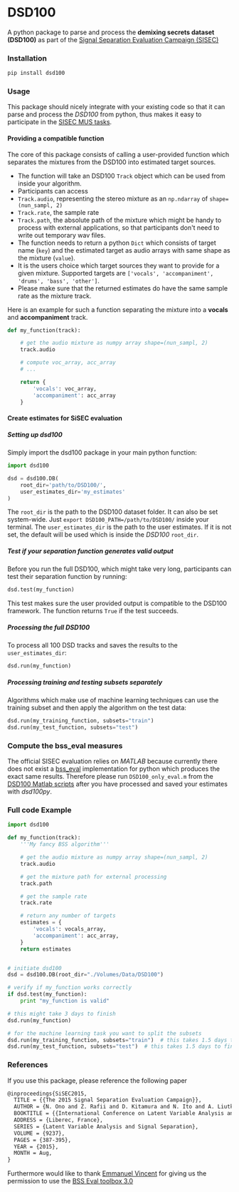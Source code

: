 # DSD100

A python package to parse and process the __demixing secrets dataset (DSD100)__ as part of the [Signal Separation Evaluation Campaign (SISEC)](https://sisec.inria.fr/)

### Installation

```bash
pip install dsd100
```

### Usage

This package should nicely integrate with your existing code so that it can parse and process the _DSD100_ from python, thus makes it easy to participate in the [SISEC MUS tasks](https://sisec.inria.fr/professionally-produced-music-recordings).

#### Providing a compatible function

 The core of this package consists of calling a user-provided function which separates the mixtures from the DSD100 into estimated target sources.

- The function will take an DSD100 ```Track``` object which can be used from inside your algorithm.
- Participants can access
 - ```Track.audio```, representing the stereo mixture as an ```np.ndarray``` of ```shape=(nun_sampl, 2)```
 - ```Track.rate```, the sample rate
 - ```Track.path```, the absolute path of the mixture which might be handy to process with external applications, so that participants don't need to write out temporary wav files.
- The function needs to return a python ```Dict``` which consists of target name (```key```) and the estimated target as audio arrays with same shape as the mixture (```value```).
- It is the users choice which target sources they want to provide for a given mixture. Supported targets are ```['vocals', 'accompaniment', 'drums', 'bass', 'other']```.
- Please make sure that the returned estimates do have the same sample rate as the mixture track.

Here is an example for such a function separating the mixture into a __vocals__ and __accompaniment__ track.

```python
def my_function(track):

    # get the audio mixture as numpy array shape=(nun_sampl, 2)
    track.audio

    # compute voc_array, acc_array
    # ...

    return {
        'vocals': voc_array,
        'accompaniment': acc_array
    }
```

#### Create estimates for SiSEC evaluation

##### Setting up dsd100

Simply import the dsd100 package in your main python function:

```python
import dsd100

dsd = dsd100.DB(
    root_dir='path/to/DSD100/',
    user_estimates_dir='my_estimates'
)
```

The ```root_dir``` is the path to the DSD100 dataset folder. It can also be set system-wide. Just ```export DSD100_PATH=/path/to/DSD100/``` inside your terminal. The  ```user_estimates_dir``` is the path to the user estimates. If it is not set, the default will be used which is inside the _DSD100_ ```root_dir```.

##### Test if your separation function generates valid output

Before you run the full DSD100, which might take very long, participants can test their separation function by running:
```python
dsd.test(my_function)
```
This test makes sure the user provided output is compatible to the DSD100 framework. The function returns `True` if the test succeeds.

##### Processing the full DSD100

To process all 100 DSD tracks and saves the results to the ```user_estimates_dir```:

```python
dsd.run(my_function)
```

##### Processing training and testing subsets separately

Algorithms which make use of machine learning techniques can use the training subset and then apply the algorithm on the test data:

```python
dsd.run(my_training_function, subsets="train")
dsd.run(my_test_function, subsets="test")
```

### Compute the bss_eval measures

The official SISEC evaluation relies on _MATLAB_ because currently there does not exist a [bss_eval](http://bass-db.gforge.inria.fr/bss_eval/) implementation for python which produces the exact same results.
Therefore please run ```DSD100_only_eval.m``` from the [DSD100 Matlab scripts](https://github.com/faroit/dsd100mat) after you have processed and saved your estimates with _dsd100py_.

### Full code Example

```python
import dsd100

def my_function(track):
    '''My fancy BSS algorithm'''

    # get the audio mixture as numpy array shape=(nun_sampl, 2)
    track.audio

    # get the mixture path for external processing
    track.path

    # get the sample rate
    track.rate

    # return any number of targets
    estimates = {
        'vocals': vocals_array,
        'accompaniment': acc_array,
    }
    return estimates


# initiate dsd100
dsd = dsd100.DB(root_dir="./Volumes/Data/DSD100")

# verify if my_function works correctly
if dsd.test(my_function):
    print "my_function is valid"

# this might take 3 days to finish
dsd.run(my_function)

# for the machine learning task you want to split the subsets
dsd.run(my_training_function, subsets="train")  # this takes 1.5 days to finish
dsd.run(my_test_function, subsets="test")  # this takes 1.5 days to finish

```

### References

If you use this package, please reference the following paper

```tex
@inproceedings{SiSEC2015,
  TITLE = {{The 2015 Signal Separation Evaluation Campaign}},
  AUTHOR = {N. Ono and Z. Rafii and D. Kitamura and N. Ito and A. Liutkus},
  BOOKTITLE = {{International Conference on Latent Variable Analysis and Signal Separation  (LVA/ICA)}},
  ADDRESS = {Liberec, France},
  SERIES = {Latent Variable Analysis and Signal Separation},
  VOLUME = {9237},
  PAGES = {387-395},
  YEAR = {2015},
  MONTH = Aug,
}
```

Furthermore would like to thank [Emmanuel Vincent](http://www.loria.fr/~evincent/) for giving us the permission to use the [BSS Eval toolbox 3.0](http://bass-db.gforge.inria.fr/bss_eval/)
